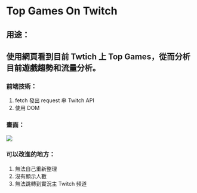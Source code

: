 # Top Games On Twitch

<h2>用途：<h2>

使用網頁看到目前 Twtich 上 Top Games，從而分析目前遊戲趨勢和流量分析。

### 前端技術：

1. fetch 發出 request 串 Twitch API
2. 使用 DOM

### 畫面：

![](todo.png)

### 可以改進的地方：

1. 無法自己重新整理
2. 沒有顯示人數
3. 無法跳轉到實況主 Twitch 頻道
